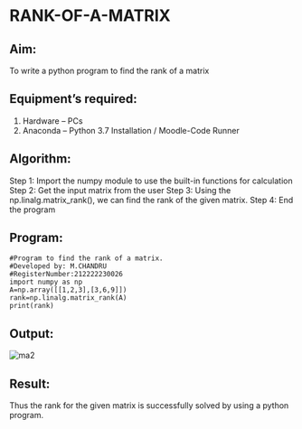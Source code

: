 # RANK-OF-A-MATRIX
## Aim:
To write a python program to find the rank of a matrix
## Equipment’s required:
1. 	Hardware – PCs
2. 	Anaconda – Python 3.7 Installation / Moodle-Code Runner
## Algorithm:
Step 1: Import the numpy module to use the built-in functions for calculation
Step 2: Get the input matrix from the user
Step 3: Using the np.linalg.matrix_rank(), we can find the rank of the given matrix.
Step 4: End the program
## Program:
```
#Program to find the rank of a matrix.
#Developed by: M.CHANDRU
#RegisterNumber:212222230026
import numpy as np
A=np.array([[1,2,3],[3,6,9]])
rank=np.linalg.matrix_rank(A)
print(rank)
```
## Output:
![ma2](https://user-images.githubusercontent.com/119393023/226088612-f1c346ad-2c18-41af-bfed-a1da04b87b51.png)

## Result:
Thus the rank for the given matrix is successfully solved by  using a python program.

